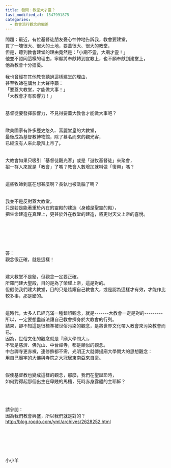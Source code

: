 ```yaml
---
title: 發問：教堂大才靈？
last_modified_at: 1547991875
categories:
  - 教會流行觀念的偏差
---
```


問題：最近，有位基督徒朋友憂心忡忡地告訴我，教會要建堂， <br>買了一塊很大、很大的土地，要蓋很大、很大的教堂， <br>但是，聽到教會建堂的理由竟然是：「小廟不靈，大廟才靈！」 <br>他並不認同這樣的理由，寧願將奉獻轉到宣教上，也不願奉獻到建堂上， <br>他為教會十分擔憂。 <br><!--more-->  <br>我也曾經在其他教會聽過這樣建堂的理由， <br>甚至牧師在講台上大聲呼籲： <br>「要蓋大教堂，才能做大事！」 <br>「大教會才有影響力！」 <br>  <br><br>基督徒要發揮影響力，不見得要蓋大教會才能做大事吧？ <br><br>  <br>歐美國家有許多歷史悠久、富麗堂皇的大教堂， <br>最後成為基督教博物館，除了慕名而來的觀光客， <br>已經沒有人來此敬拜上帝了。 <br>  <br><br>大教會如果只吸引「基督徒觀光客」或是「遊牧基督徒」來聚會， <br>招一群人來就是「教會」了嗎？教會人數增加就叫做「復興」嗎？ <br>  <br><br>這些牧師到底在想甚麼啊？長執也被洗腦了嗎？ <br>  <br><br>我並不是反對蓋大教堂， <br>只是若是能著重於內在的靈殿的建造（身體是聖靈的殿）， <br>把生命建造在真理上，更甚於外在教堂的建造，將更討天父上帝的喜悅。 <br><br><br><br><br><br><br>答：<br>觀念很正確，就是這樣！<br><br> <br>建大教堂不是錯，但觀念一定要正確。<br>所羅門建大聖殿，目的是為了榮耀上帝，這是對的。<br>但假使我們建大教堂，目的只是炫耀自己教會大，或是認為這樣才有效，才能作比較多事，那是錯的。<br><br> <br>這時代，太多人已經充滿一種錯誤觀念，就是-------大教會一定是對的---------所以，一定要想盡辦法讓自己教會擠身於大教會的行列。<br>結果，卻不知這是很標準被世俗污染的觀念，是將世界文化帶入教會來污染教會而已。<br>因為，世俗文化的觀念就是『廟大學問大』，<br>不管是慈濟、佛光山、中台禪寺，都是類似的觀念。<br>中台禪寺更赤裸，連修飾都不需，光明正大就傳揚廟大學問大的思想觀念：<br>用自己廟宇的大佛與寺院之大冠居東南亞來自豪。<br><br><br>假使基督教也變成這樣的觀念，那麼，我們在聖誕節時，<br>如何對得起那個出生在卑賤的馬槽，死時赤身露體的主耶穌？<br> <br> <br><br><br>請參閱：<br>因為我們教會興盛，所以我們就是對的？<br>http://blog.roodo.com/yml/archives/2628252.html<br> <br><br><br><br><br><br>小小羊<br><br><br><br><br><br><br>
